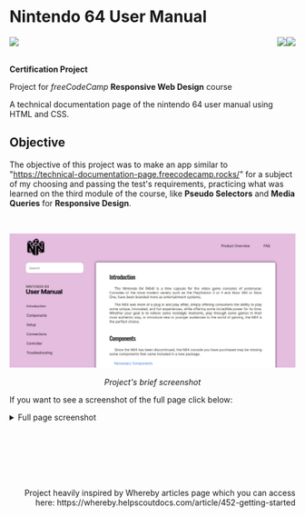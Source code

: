 # Nintendo 64 User Manual
<img align="left" src="https://img.shields.io/badge/freecodecamp-27273D?style=for-the-badge&logo=freecodecamp&logoColor=white"><img align="right" src="https://img.shields.io/badge/CSS3-1572B6?style=for-the-badge&logo=css3&logoColor=white"><img align="right" src="https://img.shields.io/badge/HTML5-E34F26?style=for-the-badge&logo=html5&logoColor=white"> 

<br>
<br>

**Certification Project**  

Project for *freeCodeCamp* **Responsive Web Design** course  

A technical documentation page of the nintendo 64 user manual using HTML and CSS.

## Objective
The objective of this project was to make an app similar to "https://technical-documentation-page.freecodecamp.rocks/" for a subject of my choosing and passing the test's requirements, practicing what was learned on the third module of the course, like **Pseudo Selectors** and **Media Queries** for **Responsive Design**.

<br>

![Project's screenshot](images/page-start.png)
*<p align="center">Project's brief screenshot</p>* 

If you want to see a screenshot of the full page click below:

<details>
<summary>Full page screenshot</summary>

  ![Project's screenshot](images/screenshot.png)
</details>

<br>
<br>
<br>
<br>
<br>
<br>
    <p align="right">Project heavily inspired by Whereby articles page which you can access here: https://whereby.helpscoutdocs.com/article/452-getting-started</p>